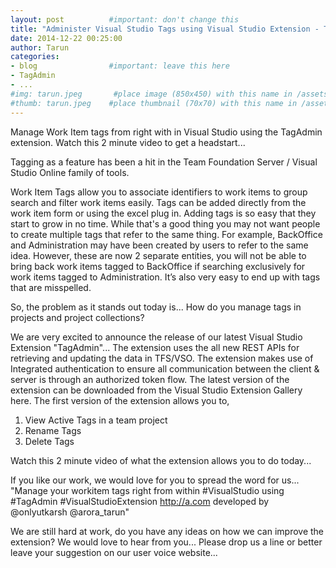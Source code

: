 ```yaml
---
layout: post          #important: don't change this
title: "Administer Visual Studio Tags using Visual Studio Extension - TagAdmin"
date: 2014-12-22 00:25:00
author: Tarun
categories:
- blog                #important: leave this here
- TagAdmin
- ...
#img: tarun.jpeg       #place image (850x450) with this name in /assets/img/blog/
#thumb: tarun.jpeg    #place thumbnail (70x70) with this name in /assets/img/blog/thumbs/
---
```

Manage Work Item tags from right with in Visual Studio using the TagAdmin extension. Watch this 2 minute video to get a headstart...
<!--more-->
Tagging as a feature has been a hit in the Team Foundation Server / Visual Studio Online family of tools.

Work Item Tags allow you to associate identifiers to work items to group search and filter work items easily. Tags can be added directly from the work item form or using the excel plug in. Adding tags is so easy that they start to grow in no time. While that's a good thing you may not want people to create multiple tags that refer to the same thing. For example, BackOffice and Administration may have been created by users to refer to the same idea. However, these are now 2 separate entities, you will not be able to bring back work items tagged to BackOffice if searching exclusively for work items tagged to Administration. It’s also very easy to end up with tags that are misspelled.

So, the problem as it stands out today is... How do you manage tags in projects and project collections? 

We are very excited to announce the release of our latest Visual Studio Extension "TagAdmin"... The extension uses the all new REST APIs for retrieving and updating the data in TFS/VSO. The extension makes use of Integrated authentication to ensure all communication between the client & server is through an authorized token flow. The latest version of the extension can be downloaded from the Visual Studio Extension Gallery here. The first version of the extension allows you to,

   1. View Active Tags in a team project
   2. Rename Tags
   3. Delete Tags 

Watch this 2 minute video of what the extension allows you to do today... 

If you like our work, we would love for you to spread the word for us... 
"Manage your workitem tags right from within #VisualStudio using #TagAdmin #VisualStudioExtension http://a.com developed by @onlyutkarsh @arora_tarun" 

We are still hard at work, do you have any ideas on how we can improve the extension? We would love to hear from you... Please drop us a line or better leave your suggestion on our user voice website... 
